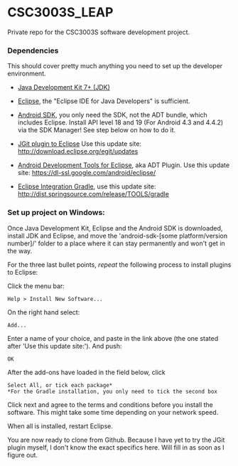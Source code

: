 CSC3003S_LEAP
=============

Private repo for the CSC3003S software development project.

### Dependencies

This should cover pretty much anything you need to set up the developer environment.

  * [Java Development Kit 7+ (JDK)](http://www.oracle.com/technetwork/java/javase/downloads/index.html)
  * [Eclipse](http://www.eclipse.org/downloads/), the "Eclipse IDE for Java Developers" is sufficient.
  * [Android SDK](http://developer.android.com/sdk/installing.html), you only need the SDK, not the ADT bundle, which includes Eclipse. Install API level 18 and 19 (For Android 4.3 and 4.4.2) via the SDK Manager! See step below on how to do it.

  * [JGit plugin to Eclipse](http://eclipse.org/egit/download/) Use this update site: http://download.eclipse.org/egit/updates
  * [Android Development Tools for Eclipse](http://developer.android.com/tools/sdk/eclipse-adt.html), aka ADT Plugin. Use this update site: https://dl-ssl.google.com/android/eclipse/
  * [Eclipse Integration Gradle](https://github.com/spring-projects/eclipse-integration-gradle/), use this update site: http://dist.springsource.com/release/TOOLS/gradle


### Set up project on Windows:

Once Java Development Kit, Eclipse and the Android SDK is downloaded, install JDK and Eclipse, and move the 'android-sdk-[some platform/version number]/' folder to a place where it can stay permanently and won't get in the way.

For the three last bullet points, *repeat* the following process to install plugins to Eclipse:
		
Click the menu bar: 
		
	Help > Install New Software...
		
On the right hand select:

	Add...
		
Enter a name of your choice, and paste in the link above (the one stated after 'Use this update site:'). And push:
		
	OK
		
After the add-ons have loaded in the field below, click 

	Select All, or tick each package*	
	*For the Gradle installation, you only need to tick the second box

Click next and agree to the terms and conditions before you install the software. This might take some time depending on your network speed.

When all is installed, restart Eclipse. 

You are now ready to clone from Github. Because I have yet to try the JGit plugin myself, I don't know the exact specifics here. Will fill in as soon as I figure out.